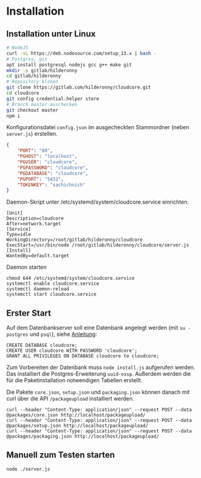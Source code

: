 # Installation

## Installation unter Linux

```sh
# NodeJS
curl -sL https://deb.nodesource.com/setup_13.x | bash -
# Postgres, git
apt install postgresql nodejs gcc g++ make git
mkdir -p gitlab/hilderonny
cd gitlab/hilderonny
# Repository klonen
git clone https://gitlab.com/hilderonny/cloudcore.git
cd cloudcore
git config credential.helper store
# Branch master auschecken
git checkout master
npm i
```

Konfigurationsdatei `config.json` im ausgecheckten Stammordner (neben `server.js`) erstellen.

```json
{
    "PORT": "80",
    "PGHOST": "localhost",
    "PGUSER": "cloudcore",
    "PGPASSWORD": "cloudcore",
    "PGDATABASE": "cloudcore",
    "PGPORT": "5432",
    "TOKENKEY": "sachichnich"
}
```

Daemon-Skript unter /etc/systemd/system/cloudcore.service einrichten.

```
[Unit]
Description=cloudcore
After=network.target
[Service]
Type=idle
WorkingDirectory=/root/gitlab/hilderonny/cloudcore
ExecStart=/usr/bin/node /root/gitlab/hilderonny/cloudcore/server.js
[Install]
WantedBy=default.target
```

Daemon starten

```
chmod 644 /etc/systemd/system/cloudcore.service
systemctl enable cloudcore.service
systemctl daemon-reload
systemctl start cloudcore.service
```

## Erster Start

Auf dem Datenbankserver soll eine Datenbank angelegt werden (mit `su - postgres` und `psql`), siehe [Anleitung](https://medium.com/@mohammedhammoud/postgresql-create-user-create-database-grant-privileges-access-aabb2507c0aa):

```
CREATE DATABASE cloudcore;
CREATE USER cloudcore WITH PASSWORD 'cloudcore';
GRANT ALL PRIVILEGES ON DATABASE cloudcore to cloudcore;
```

Zum Vorbereiten der Datenbank muss `node install.js` aufgerufen werden. Das installiert die Postgres-Erweiterung `uuid-ossp`. Außerdem werden die für die Paketinstallation notwendigen Tabellen erstellt.

Die Pakete `core.json`, `setup.json` und `packaging.json` können danach mit curl über die API `/packageupload` installiert werden.

```
curl --header "Content-Type: application/json" --request POST --data @packages/core.json http://localhost/packageupload/
curl --header "Content-Type: application/json" --request POST --data @packages/setup.json http://localhost/packageupload/
curl --header "Content-Type: application/json" --request POST --data @packages/packaging.json http://localhost/packageupload/
```

## Manuell zum Testen starten

```sh
node ./server.js
```

